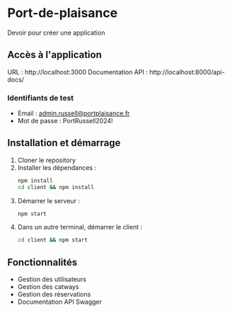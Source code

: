 # Port-de-plaisance
Devoir pour créer une application

## Accès à l'application

URL : http://localhost:3000
Documentation API : http://localhost:8000/api-docs/

### Identifiants de test
- Email : admin.russell@portplaisance.fr
- Mot de passe : PortRussell2024!

## Installation et démarrage

1. Cloner le repository
2. Installer les dépendances :
   ```bash
   npm install
   cd client && npm install
   ```
3. Démarrer le serveur :
   ```bash
   npm start
   ```
4. Dans un autre terminal, démarrer le client :
   ```bash
   cd client && npm start
   ```

## Fonctionnalités

- Gestion des utilisateurs
- Gestion des catways
- Gestion des réservations
- Documentation API Swagger
